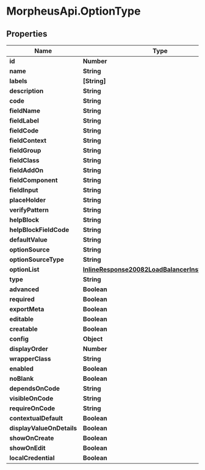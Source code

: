 # MorpheusApi.OptionType

## Properties

Name | Type | Description | Notes
------------ | ------------- | ------------- | -------------
**id** | **Number** |  | [optional] 
**name** | **String** |  | [optional] 
**labels** | **[String]** |  | [optional] 
**description** | **String** |  | [optional] 
**code** | **String** |  | [optional] 
**fieldName** | **String** |  | [optional] 
**fieldLabel** | **String** |  | [optional] 
**fieldCode** | **String** |  | [optional] 
**fieldContext** | **String** |  | [optional] 
**fieldGroup** | **String** |  | [optional] 
**fieldClass** | **String** |  | [optional] 
**fieldAddOn** | **String** |  | [optional] 
**fieldComponent** | **String** |  | [optional] 
**fieldInput** | **String** |  | [optional] 
**placeHolder** | **String** |  | [optional] 
**verifyPattern** | **String** |  | [optional] 
**helpBlock** | **String** |  | [optional] 
**helpBlockFieldCode** | **String** |  | [optional] 
**defaultValue** | **String** |  | [optional] 
**optionSource** | **String** |  | [optional] 
**optionSourceType** | **String** |  | [optional] 
**optionList** | [**InlineResponse20082LoadBalancerInstanceSslCert**](InlineResponse20082LoadBalancerInstanceSslCert.md) |  | [optional] 
**type** | **String** |  | [optional] 
**advanced** | **Boolean** |  | [optional] 
**required** | **Boolean** |  | [optional] 
**exportMeta** | **Boolean** |  | [optional] 
**editable** | **Boolean** |  | [optional] 
**creatable** | **Boolean** |  | [optional] 
**config** | **Object** |  | [optional] 
**displayOrder** | **Number** |  | [optional] 
**wrapperClass** | **String** |  | [optional] 
**enabled** | **Boolean** |  | [optional] 
**noBlank** | **Boolean** |  | [optional] 
**dependsOnCode** | **String** |  | [optional] 
**visibleOnCode** | **String** |  | [optional] 
**requireOnCode** | **String** |  | [optional] 
**contextualDefault** | **Boolean** |  | [optional] 
**displayValueOnDetails** | **Boolean** |  | [optional] 
**showOnCreate** | **Boolean** |  | [optional] 
**showOnEdit** | **Boolean** |  | [optional] 
**localCredential** | **Boolean** |  | [optional] 


